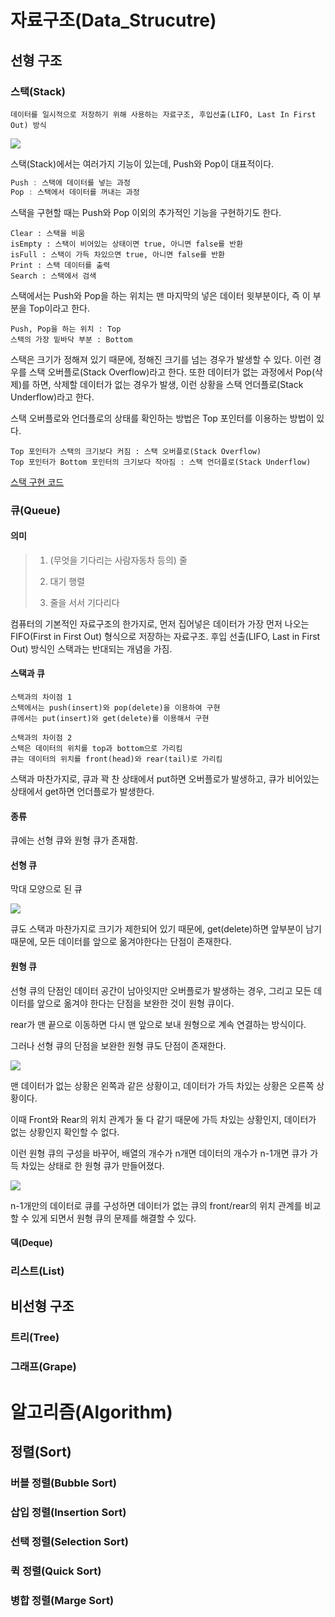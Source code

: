 # 자료구조(Data_Strucutre)

## 선형 구조

### 스택(Stack)

```
데이터를 일시적으로 저장하기 위해 사용하는 자료구조, 후입선출(LIFO, Last In First Out) 방식
```



![](C:\Users\DSM2018\Desktop\data-structure__algorithm\Image\stack_image.jpeg)

스택(Stack)에서는 여러가지 기능이 있는데, Push와 Pop이 대표적이다.

``` java
Push : 스택에 데이터를 넣는 과정
Pop : 스택에서 데이터를 꺼내는 과정
```

스택을 구현할 때는 Push와 Pop 이외의 추가적인 기능을 구현하기도 한다.

```
Clear : 스택을 비움
isEmpty : 스택이 비어있는 상태이면 true, 아니면 false를 반환
isFull : 스택이 가득 차있으면 true, 아니면 false를 반환
Print : 스택 데이터를 출력
Search : 스택에서 검색
```

스택에서는 Push와 Pop을 하는 위치는 맨 마지막의 넣은 데이터 윗부분이다, 즉 이 부분을 Top이라고 한다.

```
Push, Pop을 하는 위치 : Top
스택의 가장 밑바닥 부분 : Bottom
```

스택은 크기가 정해져 있기 때문에, 정해진 크기를 넘는 경우가 발생할 수 있다. 이런 경우를 스택 오버플로(Stack Overflow)라고 한다. 또한 데이터가 없는 과정에서 Pop(삭제)를 하면, 삭제할 데이터가 없는 경우가 발생, 이런 상황을 스택 언더플로(Stack Underflow)라고 한다.

스택 오버플로와 언더플로의 상태를 확인하는 방법은 Top 포인터를 이용하는 방법이 있다.

```
Top 포인터가 스택의 크기보다 커짐 : 스택 오버플로(Stack Overflow)
Top 포인터가 Bottom 포인터의 크기보다 작아짐 : 스택 언더플로(Stack Underflow)
```

[스택 구현 코드](<https://github.com/KRMKGOLD/data-structure__algorithm/blob/master/Stack/stack.c>)

### 큐(Queue)

#### 의미

> 1. (무엇을 기다리는 사람자동차 등의) 줄
>
> 2. 대기 행렬
>
> 3. 줄을 서서 기다리다

컴퓨터의 기본적인 자료구조의 한가지로, 먼저 집어넣은 데이터가 가장 먼저 나오는 FIFO(First in First Out) 형식으로 저장하는 자료구조. 후입 선출(LIFO, Last in First Out) 방식인 스택과는 반대되는 개념을 가짐.

#### 스택과 큐

```
스택과의 차이점 1
스택에서는 push(insert)와 pop(delete)을 이용하여 구현
큐에서는 put(insert)와 get(delete)를 이용해서 구현
```

```
스택과의 차이점 2
스택은 데이터의 위치를 top과 bottom으로 가리킴
큐는 데이터의 위치를 front(head)와 rear(tail)로 가리킴
```

스택과 마찬가지로, 큐과 꽉 찬 상태에서 put하면 오버플로가 발생하고, 큐가 비어있는 상태에서 get하면 언더플로가 발생한다.



 #### 종류

큐에는 선형 큐와 원형 큐가 존재함.

#### 선형 큐

막대 모양으로 된 큐

![](C:\Users\DSM2018\Desktop\data-structure__algorithm\Image\Queue.png)

큐도 스택과 마찬가지로 크기가 제한되어 있기 때문에, get(delete)하면 앞부분이 남기 때문에, 모든 데이터를 앞으로 옮겨야한다는 단점이 존재한다.

#### 원형 큐

선형 큐의 단점인 데이터 공간이 남아잇지만 오버플로가 발생하는 경우, 그리고 모든 데이터를 앞으로 옮겨야 한다는 단점을 보완한 것이 원형 큐이다.

rear가 맨 끝으로 이동하면 다시 맨 앞으로 보내 원형으로 계속 연결하는 방식이다.

그러나 선형 큐의 단점을 보완한 원형 큐도 단점이 존재한다.

![](C:\Users\DSM2018\Desktop\data-structure__algorithm\Image\Queue2.png)

맨 데이터가 없는 상황은 왼쪽과 같은 상황이고, 데이터가 가득 차있는 상황은 오른쪽 상황이다.

이때 Front와 Rear의 위치 관계가 둘 다 같기 때문에 가득 차있는 상황인지, 데이터가 없는 상황인지 확인할 수 없다. 

이런 원형 큐의 구성을 바꾸어, 배열의 개수가 n개면 데이터의 개수가 n-1개면 큐가 가득 차있는 상태로 한 원형 큐가 만들어졌다.

![](C:\Users\DSM2018\Desktop\data-structure__algorithm\Image\Queue3.png)

n-1개만의 데이터로 큐를 구성하면 데이터가 없는 큐의 front/rear의 위치 관계를 비교할 수 있게 되면서 원형 큐의 문제를 해결할 수 있다.

#### 덱(Deque)



### 리스트(List)



## 비선형 구조

### 트리(Tree)



### 그래프(Grape)



# 알고리즘(Algorithm)

## 정렬(Sort)

### 버블 정렬(Bubble Sort)



### 삽입 정렬(Insertion Sort)



### 선택 정렬(Selection Sort)



### 퀵 정렬(Quick Sort)



### 병합 정렬(Marge Sort)